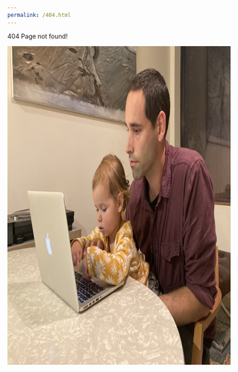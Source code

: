 ```yaml
---
permalink: /404.html
---
```

 404 Page not found!
 
 <img src="images/Astronomy_Factory.jpg" alt="404 not found" style="width:972px;height:718px;">
